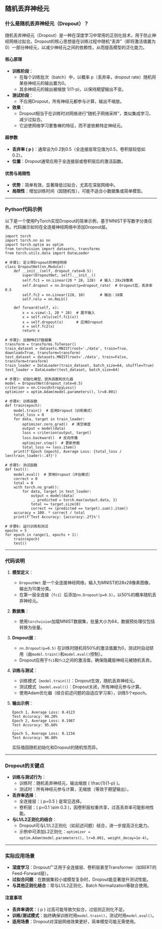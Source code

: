 ## 随机丢弃神经元
### 什么是随机丢弃神经元（Dropout）？

随机丢弃神经元（Dropout）是一种在深度学习中常用的正则化技术，用于防止神经网络过拟合。Dropout的核心思想是在训练过程中随机“丢弃”（即将激活值置为0）一部分神经元，以减少神经元之间的依赖性，从而提高模型的泛化能力。

#### 核心原理
- **训练阶段**：
  - 在每个训练批次（batch）中，以概率 p（丢弃率，dropout rate）随机将某些神经元的输出置为0。
  - 其余神经元的输出被缩放 1/(1-p)，以保持期望输出不变。
- **测试阶段**：
  - 不应用Dropout，所有神经元都参与计算，输出不缩放。
- **效果**：
  - Dropout相当于在训练时对网络进行“随机子网络采样”，类似集成学习，减少过拟合。
  - 它迫使网络学习更鲁棒的特征，而不是依赖特定神经元。

#### 超参数
- **丢弃率 \( p \)**：通常设为0.2到0.5（全连接层常见值为0.5，卷积层较低如0.2）。
- **位置**：Dropout通常应用于全连接层或卷积层后的激活函数。

#### 优势与局限性
- **优势**：简单有效，显著降低过拟合，尤其在深层网络中。
- **局限性**：增加训练时间（因随机性），可能不适合小数据集或简单模型。

---

### Python代码示例

以下是一个使用PyTorch实现Dropout的简单示例，基于MNIST手写数字分类任务。代码展示如何在全连接神经网络中添加Dropout层。

```
import torch
import torch.nn as nn
import torch.optim as optim
from torchvision import datasets, transforms
from torch.utils.data import DataLoader

# 步骤1: 定义带Dropout的神经网络
class DropoutNet(nn.Module):
    def __init__(self, dropout_rate=0.5):
        super(DropoutNet, self).__init__()
        self.fc1 = nn.Linear(28 * 28, 128)  # 输入：28x28像素
        self.dropout = nn.Dropout(p=dropout_rate)  # Dropout层，丢弃率0.5
        self.fc2 = nn.Linear(128, 10)       # 输出：10类
        self.relu = nn.ReLU()
    
    def forward(self, x):
        x = x.view(-1, 28 * 28)  # 展平输入
        x = self.relu(self.fc1(x))
        x = self.dropout(x)      # 应用Dropout
        x = self.fc2(x)
        return x

# 步骤2: 加载MNIST数据集
transform = transforms.ToTensor()
train_dataset = datasets.MNIST(root='./data', train=True, download=True, transform=transform)
test_dataset = datasets.MNIST(root='./data', train=False, transform=transform)
train_loader = DataLoader(train_dataset, batch_size=64, shuffle=True)
test_loader = DataLoader(test_dataset, batch_size=64)

# 步骤3: 初始化模型、损失函数和优化器
model = DropoutNet(dropout_rate=0.5)
criterion = nn.CrossEntropyLoss()
optimizer = optim.Adam(model.parameters(), lr=0.001)

# 步骤4: 训练函数
def train(epoch):
    model.train()  # 启用Dropout（训练模式）
    total_loss = 0
    for data, target in train_loader:
        optimizer.zero_grad()  # 清空梯度
        output = model(data)
        loss = criterion(output, target)
        loss.backward()  # 反向传播
        optimizer.step()  # 更新参数
        total_loss += loss.item()
    print(f'Epoch {epoch}, Average Loss: {total_loss / len(train_loader):.4f}')

# 步骤5: 测试函数
def test():
    model.eval()  # 禁用Dropout（评估模式）
    correct = 0
    total = 0
    with torch.no_grad():
        for data, target in test_loader:
            output = model(data)
            _, predicted = torch.max(output.data, 1)
            total += target.size(0)
            correct += (predicted == target).sum().item()
    accuracy = 100. * correct / total
    print(f'Test Accuracy: {accuracy:.2f}%')

# 步骤6: 运行训练和测试
epochs = 5
for epoch in range(1, epochs + 1):
    train(epoch)
    test()
```

---

### 代码说明

1. **模型定义**：
   - `DropoutNet` 是一个全连接神经网络，输入为MNIST的28x28像素图像，输出为10类分类。
   - 在第一层全连接（`fc1`）后添加`nn.Dropout(p=0.5)`，以50%的概率随机丢弃神经元。

2. **数据集**：
   - 使用`torchvision`加载MNIST数据集，批量大小为64，数据预处理仅包括转换为张量。

3. **Dropout层**：
   - `nn.Dropout(p=0.5)` 在训练时随机将50%的激活值置为0，测试时自动禁用（由`model.train()`和`model.eval()`控制）。
   - Dropout应用于`fc1`和`fc2`之间的激活值，确保隐藏层神经元被随机丢弃。

4. **训练与测试**：
   - 训练模式（`model.train()`）：Dropout生效，随机丢弃神经元。
   - 测试模式（`model.eval()`）：Dropout关闭，所有神经元参与计算。
   - 使用Adam优化器（结合前述问题的自适应学习率），训练5个epoch。

5. **输出示例**：
   ```
   Epoch 1, Average Loss: 0.4123
   Test Accuracy: 94.20%
   Epoch 2, Average Loss: 0.1987
   Test Accuracy: 95.60%
   ...
   Epoch 5, Average Loss: 0.1234
   Test Accuracy: 96.80%
   ```
   实际值因随机初始化和Dropout的随机性而异。

---

### Dropout的关键点
- **训练与测试行为**：
  - 训练时：随机丢弃神经元，输出缩放 \( \frac{1}{1-p} \)。
  - 测试时：所有神经元参与计算，无缩放（等效于期望输出）。
- **丢弃率选择**：
  - 全连接层：\( p=0.5 \) 是常见选择。
  - 卷积层：\( p=0.1 \sim 0.3 \)，因卷积层权重共享，过高丢弃率可能影响性能。
- **与L1/L2正则化的结合**：
  - Dropout可与L1/L2正则化（如前述问题）结合，进一步提高泛化能力。
  - 示例中可添加L2正则化：`optimizer = optim.Adam(model.parameters(), lr=0.001, weight_decay=1e-4)`。

---



### 实际应用场景
- **深度学习**：Dropout广泛用于全连接层、卷积层甚至Transformer（如BERT的Feed-Forward层）。
- **过拟合问题**：在数据集较小或模型复杂时，Dropout能显著提升测试性能。
- **与其他正则化结合**：常与L1/L2正则化、Batch Normalization等联合使用。

#### 注意事项
- **丢弃率调优**：\( p \) 过高可能导致欠拟合，过低则正则化不足。
- **训练/测试模式**：始终确保训练时用`model.train()`，测试时用`model.eval()`。
- **适用场景**：Dropout对深层网络效果更好，简单模型可能无需使用。
